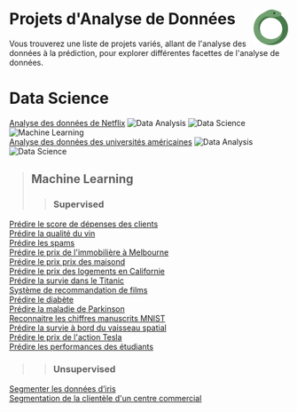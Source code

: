 # **Projets d'Analyse de Données** <a href="../"><img align="right" src="../assets/images/snake.png" alt="Python" height="64px"></a></h1>
Vous trouverez une liste de projets variés, allant de l'analyse des données à la prédiction, pour explorer différentes facettes de l'analyse de données.

# **Data Science**
[Analyse des données de Netflix](https://github.com/MiKL5/DataScience/blob/master/Anaconda/netflix) ![Data Analysis](https://img.shields.io/badge/Data_Analysis-150458?style=flat&logo=analytics&logoColor=white) ![Data Science](https://img.shields.io/badge/Data_Science-4B6F44?style=flat&logo=databricks&logoColor=white) ![Machine Learning](https://img.shields.io/badge/Machine_Learning-F7931E?style=flat&logo=googlecloud&logoColor=white)  
[Analyse des données des universités américaines](https://github.com/MiKL5/DataScience/blob/master/Anaconda/usUniversities) ![Data Analysis](https://img.shields.io/badge/Data_Analysis-150458?style=flat&logo=analytics&logoColor=white) ![Data Science](https://img.shields.io/badge/Data_Science-4B6F44?style=flat&logo=databricks&logoColor=white)

> ## **Machine Learning**<!--  ![ Learning](https://img.shields.io/badge/-F7931E?style=flat&logo=googlecloud&logoColor=white) -->
>> ### **Supervised**
[Prédire le score de dépenses des clients](https://github.com/MiKL5/machineLearning/blob/master/projects/spendingScore)  
[Prédire la qualité du vin](https://github.com/MiKL5/machineLearning/blob/master/projects/wineQuality)  
[Prédire les spams](https://github.com/MiKL5/machineLearning/blob/master/projects/spam)  
[Prédire le prix de l'immobilière à Melbourne](https://github.com/MiKL5/machineLearning/blob/master/projects/melbourne)  
[Prédire le prix prix des maisond](https://github.com/MiKL5/machineLearning/blob/master/projects/house)  
[Prédire le prix des logements en Californie](https://github.com/MiKL5/machineLearning/blob/master/projects/california)  
[Prédire la survie dans le Titanic](https://github.com/MiKL5/machineLearning/blob/master/projects/titanic)  
[Système de recommandation de films](https://github.com/MiKL5/machineLearning/blob/master/projects/movies)  
[Prédire le diabète](https://github.com/MiKL5/machineLearning/blob/master/projects/diabetes)  
[Prédire la maladie de Parkinson](https://github.com/MiKL5/machineLearning/blob/master/projects/parkinson)  
[Reconnaitre les chiffres manuscrits MNIST](https://github.com/MiKL5/machineLearning/blob/master/projects/mnist)  
[Prédire la survie à bord du vaisseau spatial](https://github.com/MiKL5/machineLearning/blob/master/projects/spacecraft)  
[Prédire le prix de l'action Tesla](https://github.com/MiKL5/machineLearning/blob/master/projects/tesla)  
[Prédire les performances des étudiants](https://github.com/MiKL5/machineLearning/blob/master/projects/studentPerformance)  
>> ### **Unsupervised**
[Segmenter les données d’iris](https://github.com/MiKL5/machineLearning/blob/master/projects/clusteringOnIrisData)  
[Segmentation de la clientèle d'un centre commercial](https://github.com/MiKL5/machineLearning/blob/master/projects/clusteringOfCustomersInAShoppingMall)  
